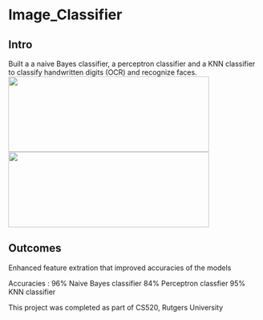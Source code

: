 # Image_Classifier

## Intro

Built a a naive Bayes classifier, a perceptron classifier and a KNN classifier to classify handwritten digits (OCR) and recognize faces. 
<img src="https://user-images.githubusercontent.com/31558571/210028293-353c812d-2236-40cc-99ff-d1b874483804.png" width="400" height="150">
<br>
<img src="https://user-images.githubusercontent.com/31558571/210028305-1e966a38-1a91-4adf-9cca-77023b4b60e3.png" width="400" height="150">
## Outcomes

Enhanced feature extration that improved accuracies of the models

Accuracies : 
96% Naive Bayes classifier 
84% Perceptron classfier
95% KNN classifier

This project was completed as part of CS520, Rutgers University

